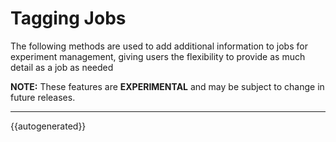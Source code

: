 <h1>Tagging Jobs</h1>
The following methods are used to add additional information to jobs for experiment management, giving users the flexibility to 
provide as much detail as a job as needed

**NOTE:** These features are **EXPERIMENTAL** and may be subject to change in future releases.  

---
{{autogenerated}}
